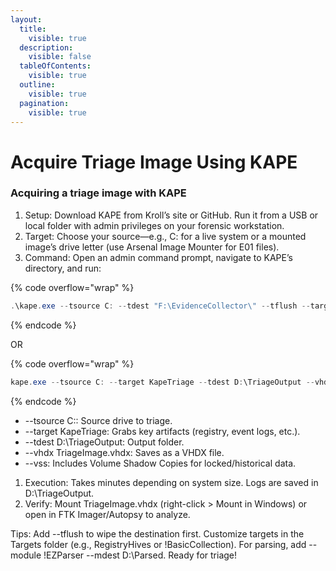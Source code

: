 ```yaml
---
layout:
  title:
    visible: true
  description:
    visible: false
  tableOfContents:
    visible: true
  outline:
    visible: true
  pagination:
    visible: true
---
```


# Acquire Triage Image Using KAPE

### Acquiring a triage image with KAPE

1. Setup: Download KAPE from Kroll’s site or GitHub. Run it from a USB or local folder with admin privileges on your forensic workstation.
2. Target: Choose your source—e.g., C: for a live system or a mounted image’s drive letter (use Arsenal Image Mounter for E01 files).
3. Command: Open an admin command prompt, navigate to KAPE’s directory, and run:

{% code overflow="wrap" %}
```powershell
.\kape.exe --tsource C: --tdest "F:\EvidenceCollector\" --tflush --target !SANS_Triage --vhdx PC02 --mflush --gui
```
{% endcode %}

OR&#x20;

{% code overflow="wrap" %}
```powershell
kape.exe --tsource C: --target KapeTriage --tdest D:\TriageOutput --vhdx TriageImage.vhdx --vss
```
{% endcode %}

* \--tsource C:: Source drive to triage.
* \--target KapeTriage: Grabs key artifacts (registry, event logs, etc.).
* \--tdest D:\TriageOutput: Output folder.
* \--vhdx TriageImage.vhdx: Saves as a VHDX file.
* \--vss: Includes Volume Shadow Copies for locked/historical data.

1. Execution: Takes minutes depending on system size. Logs are saved in D:\TriageOutput.
2. Verify: Mount TriageImage.vhdx (right-click > Mount in Windows) or open in FTK Imager/Autopsy to analyze.

Tips: Add --tflush to wipe the destination first. Customize targets in the Targets folder (e.g., RegistryHives or !BasicCollection). For parsing, add --module !EZParser --mdest D:\Parsed. Ready for triage!
